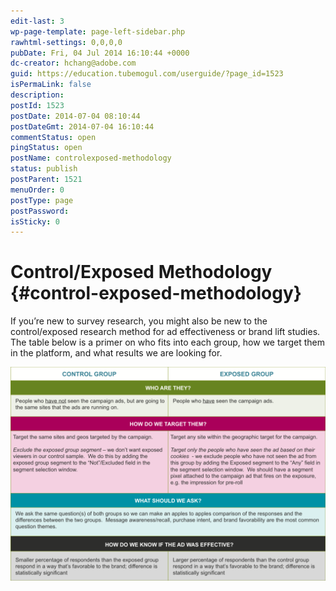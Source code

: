 ```yaml
---
edit-last: 3
wp-page-template: page-left-sidebar.php
rawhtml-settings: 0,0,0,0
pubDate: Fri, 04 Jul 2014 16:10:44 +0000
dc-creator: hchang@adobe.com
guid: https://education.tubemogul.com/userguide/?page_id=1523
isPermaLink: false
description: 
postId: 1523
postDate: 2014-07-04 08:10:44
postDateGmt: 2014-07-04 16:10:44
commentStatus: open
pingStatus: open
postName: controlexposed-methodology
status: publish
postParent: 1521
menuOrder: 0
postType: page
postPassword: 
isSticky: 0
---
```


# Control/Exposed Methodology {#control-exposed-methodology}

If you’re new to survey research, you might also be new to the control/exposed research method for ad effectiveness or brand lift studies.   The table below is a primer on who fits into each group, how we target them in the platform, and what results we are looking for.

[ ![control-exposed method](assets/control-exposed-method-1024x694.png)](assets/control-exposed-method.png) 

